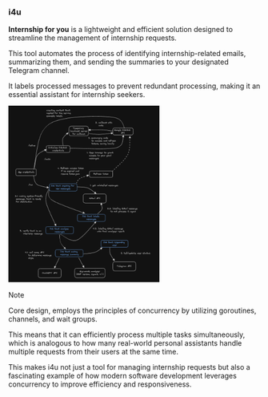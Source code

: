 ### i4u

**Internship for you** is a lightweight and efficient solution designed to streamline the management of internship
requests.

This tool automates the process of identifying internship-related emails, summarizing them, and sending the summaries to
your designated Telegram channel.

It labels processed messages to prevent redundant processing, making it an essential assistant for internship seekers.

<img src="./docs/core-workflow.png" alt="Core Workflow" width="60%" />

> [!NOTE]
> Core design, employs the principles of concurrency by utilizing goroutines, channels, and wait groups.
>
> This means that it can efficiently process multiple tasks simultaneously, which is analogous to how many real-world
> personal assistants handle multiple requests from their users at the same time.
>
> This makes i4u not just a tool for managing internship requests but also a fascinating example of how modern software
> development leverages concurrency to improve efficiency and responsiveness.
